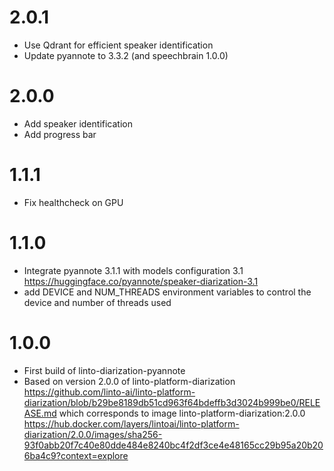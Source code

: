 # 2.0.1
- Use Qdrant for efficient speaker identification
- Update pyannote to 3.3.2 (and speechbrain 1.0.0)

# 2.0.0
- Add speaker identification
- Add progress bar

# 1.1.1
- Fix healthcheck on GPU

# 1.1.0
- Integrate pyannote 3.1.1 with models configuration 3.1 https://huggingface.co/pyannote/speaker-diarization-3.1
- add DEVICE and NUM_THREADS environment variables to control the device and number of threads used

# 1.0.0
- First build of linto-diarization-pyannote
- Based on version 2.0.0 of linto-platform-diarization https://github.com/linto-ai/linto-platform-diarization/blob/b29be8189db51cd963f64bdeffb3d3024b999be0/RELEASE.md
  which corresponds to image linto-platform-diarization:2.0.0 https://hub.docker.com/layers/lintoai/linto-platform-diarization/2.0.0/images/sha256-93f0abb20f7c40e80dde484e8240bc4f2df3ce4e48165cc29b95a20b206ba4c9?context=explore
